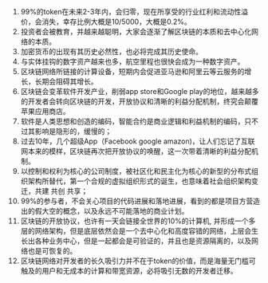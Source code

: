 1. 99%的token在未来2-3年内，会归零，现在所享受的行业红利和流动性溢价，会消失，幸存比例大概是10/5000，大概是0.2%。
2. 投资者会被教育，并越来越聪明，大家会逐渐了解区块链的本质和去中心化网络的本质。
3. 加密货币的出现有其历史必然性，也必将完成其历史使命。
4. 与实体挂钩的数字资产越来也多，航空里程也很快会成为一种数字资产。
5. 区块链网络所链接的计算设备，短期内会促进亚马逊和阿里云等云服务的增长，长期会阻碍其增长。
6. 区块链会变革软件开发产业，削弱app store和Google play的地位，越来越多的开发者会转向区块链的开发，开放协议和清晰的利益分配机制，终究会颠覆苹果应用商店。
7. 软件是人类思想和创造的编码，智能合约是商业逻辑和利益机制的编码，只不过其影响是隐形的，缓慢的；
8. 过去10年，几个超级App（Facebook google amazon)，让人们忘记了互联网本来的模样，区块链再次把开放协议的唤醒，这一次带着清晰的利益分配机制。
9. 以控制和权利为核心的公司制度，被社区化和民主化为核心的新型的分布式组织架构所替代，第一个合规的虚拟组织形式的诞生，也意味着社会组织架构变迁，共建 共创 共享；
10. 99%的参与者，不会关心项目的代码进展和落地进展，看到的都是项目方营造出的假大空的概念，以及永远不可能落地的商业计划。
11. 区块链的开放协议，也许有一天会链接全世界的10%的计算机, 并形成一个多层的网络架构，但是底层依然会是一个去中心化和高度容错的网络，上层会生长出各种业务中心，但是一起都会是可验证的，并且也是资源隔离的，以及网络也是可恢复的。
12. 区块链网络对开发者的长久吸引力并不在于token的价值，而是海量无门槛可触及的用户和无成本的计算和带宽资源，必将吸引无数的开发者迁移。